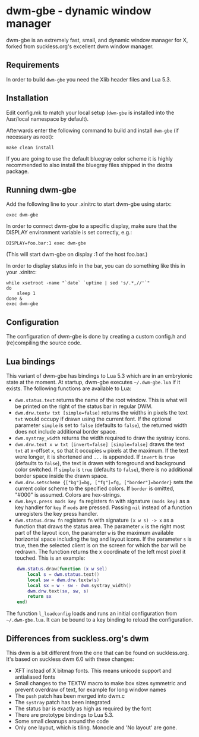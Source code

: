 dwm-gbe - dynamic window manager
============================
dwm-gbe is an extremely fast, small, and dynamic window manager for X, forked
from suckless.org's excellent dwm window manager.

Requirements
------------
In order to build `dwm-gbe` you need the Xlib header files and Lua 5.3.

Installation
------------
Edit config.mk to match your local setup (`dwm-gbe` is installed into the
/usr/local namespace by default).

Afterwards enter the following command to build and install `dwm-gbe` (if
necessary as root):

    make clean install

If you are going to use the default bluegray color scheme it is highly
recommended to also install the bluegray files shipped in the dextra package.

Running dwm-gbe
---------------
Add the following line to your .xinitrc to start dwm-gbe using startx:

    exec dwm-gbe

In order to connect dwm-gbe to a specific display, make sure that the DISPLAY
environment variable is set correctly, e.g.:

    DISPLAY=foo.bar:1 exec dwm-gbe

(This will start dwm-gbe on display :1 of the host foo.bar.)

In order to display status info in the bar, you can do something like this in
your .xinitrc:

    while xsetroot -name "`date` `uptime | sed 's/.*,//'`"
    do
        sleep 1
    done &
    exec dwm-gbe


Configuration
-------------
The configuration of dwm-gbe is done by creating a custom config.h and
(re)compiling the source code.

Lua bindings
------------
This variant of dwm-gbe has bindings to Lua 5.3 which are in an embryionic state
at the moment. At startup, dwm-gbe executes `~/.dwm-gbe.lua` if it exists. The
following functions are available to Lua:

* `dwm.status.text` returns the name of the root window. This is what will be
  printed on the right of the status bar in regular DWM.
* `dwm.drw.textw txt [simple=false]` returns the widths in pixels the text
  `txt` would occupy if drawn using the current font. If the optional parameter
  `simple` is set to `false` (defaults to `false`), the returned width does not
  include additional border space.
* `dwm.systray_width` returns the width required to draw the systray icons.
* `dwm.drw.text x w txt [invert=false] [simple=false]` draws the text `txt` at
  x-offset `x`, so that it occupies `w` pixels at the maximum. If the text were
  longer, it is shortened and `...` is appended. If `invert` is `true` (defaults
  to `false`), the text is drawn with foreground and background color switched.
  If `simple` is `true` (defaults to `false`), there is no additional border
  space inside the drawn space.
* `dwm.drw.setscheme {["bg"]=bg, ["fg"]=fg, ["border"]=border}` sets the
  current color scheme to the specified colors. If `border` is omitted, "#000"
  is assumed. Colors are hex-strings.
* `dwm.keys.press mods key fn` registers `fn` with signature `(mods key)` as a key
  handler for `key` if `mods` are pressed. Passing `nil` instead of a function unregisters
  the key press handler.
* `dwm.status.draw fn` registers `fn` with signature `(x w s) -> x` as a function
  that draws the status area. The parameter `x` is the right most part of the
  layout icon, the parameter `w` is the maximum available horizontal space
  including the tag and layout icons. If the parameter `s` is true, then the
  selected client is on the screen for which the bar will be redrawn. The
  function returns the x coordinate of the left most pixel it touched. This is
  an example:

```lua
    dwm.status.draw(function (x w sel)
        local s = dwm.status.text()
        local sw = dwm.drw.textw(s)
        local sx = w - sw - dwm.systray_width()
        dwm.drw.text(sx, sw, s)
        return sx
    end)
```

The function `l_loadconfig` loads and runs an initial configuration from
`~/.dwm-gbe.lua`. It can be bound to a key binding to reload the configuration.

Differences from suckless.org's dwm
-----------------------------------
This dwm is a bit different from the one that can be found on suckless.org. It's
based on suckless dwm 6.0 with these changes:

* XFT instead of X bitmap fonts. This means unicode support and antialiased
  fonts
* Small changes to the TEXTW macro to make box sizes symmetric and prevent
  overdraw of text, for example for long window names
* The `push` patch has been merged into dwm.c
* The `systray` patch has been integrated
* The status bar is exactly as high as required by the font
* There are prototype bindings to Lua 5.3.
* Some small cleanups around the code
* Only one layout, which is tiling. Monocle and 'No layout' are gone.
